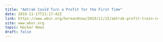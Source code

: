 ```yaml
---
title: "Amtrak Could Turn a Profit for the First Time"
date: 2019-11-17T21:17:42Z
link: https://www.wbur.org/hereandnow/2019/11/15/amtrak-profit-train-ceo-richard-anderson?utm_medium=RSS&utm_source=hune
site: www.wbur.org
topic: Hacker News
draft: false
---
```

